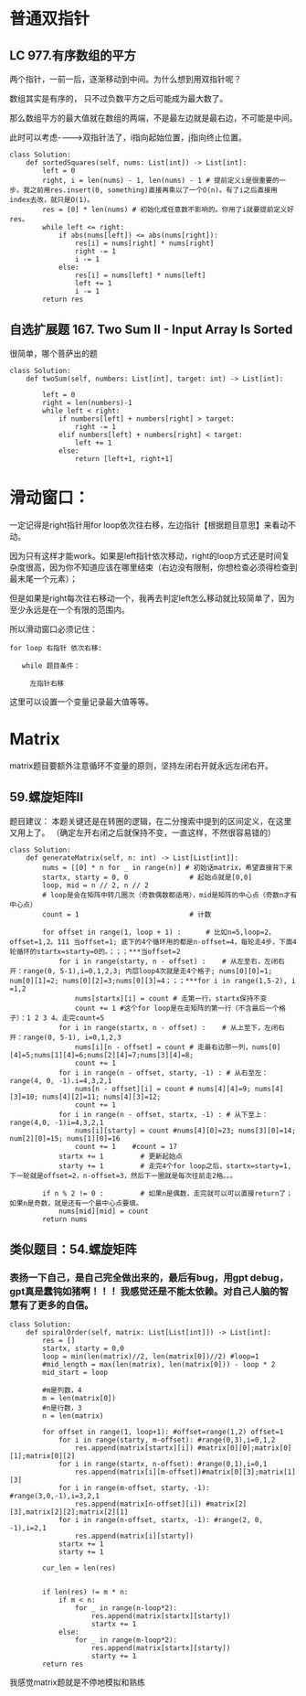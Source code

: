 # 普通双指针

## LC  977.有序数组的平方 

两个指针，一前一后，逐渐移动到中间。为什么想到用双指针呢？

数组其实是有序的， 只不过负数平方之后可能成为最大数了。

那么数组平方的最大值就在数组的两端，不是最左边就是最右边，不可能是中间。

此时可以考虑---->双指针法了，i指向起始位置，j指向终止位置。


```
class Solution:
    def sortedSquares(self, nums: List[int]) -> List[int]:
        left = 0
        right, i = len(nums) - 1, len(nums) - 1 # 提前定义i是很重要的一步。我之前用res.insert(0, something)直接再乘以了一个O(n)。有了i之后直接用index去改，就只是O(1)。
        res = [0] * len(nums) # 初始化成任意数不影响的。你用了i就要提前定义好res。
        while left <= right:
            if abs(nums[left]) <= abs(nums[right]):
                res[i] = nums[right] * nums[right]
                right -= 1
                i -= 1
            else:
                res[i] = nums[left] * nums[left]
                left += 1
                i -= 1
        return res
```

## 自选扩展题 167. Two Sum II - Input Array Is Sorted

很简单，哪个菩萨出的题

```
class Solution:
    def twoSum(self, numbers: List[int], target: int) -> List[int]:

        left = 0
        right = len(numbers)-1
        while left < right:
            if numbers[left] + numbers[right] > target:
                right -= 1
            elif numbers[left] + numbers[right] < target:
                left += 1
            else:
                return [left+1, right+1]

```

# 滑动窗口：

一定记得是right指针用for loop依次往右移，左边指针【根据题目意思】来看动不动。

因为只有这样才能work。如果是left指针依次移动，right的loop方式还是时间复杂度很高，因为你不知道应该在哪里结束（右边没有限制，你想检查必须得检查到最末尾一个元素）；

但是如果是right每次往右移动一个，我再去判定left怎么移动就比较简单了，因为至少永远是在一个有限的范围内。

所以滑动窗口必须记住：

```
for loop 右指针 依次右移:

   while 题目条件：

     左指针右移
```

这里可以设置一个变量记录最大值等等。




# Matrix

matrix题目要额外注意循环不变量的原则，坚持左闭右开就永远左闭右开。

## 59.螺旋矩阵II

题目建议：  本题关键还是在转圈的逻辑，在二分搜索中提到的区间定义，在这里又用上了。 
（确定左开右闭之后就保持不变，一直这样，不然很容易错的）

```
class Solution:
    def generateMatrix(self, n: int) -> List[List[int]]:
        nums = [[0] * n for _ in range(n)] # 初始话matrix，希望直接背下来
        startx, starty = 0, 0               # 起始点就是[0,0]
        loop, mid = n // 2, n // 2          
        # loop是会在矩阵中转几圈次（奇数偶数都适用），mid是矩阵的中心点（奇数n才有中心点）
        count = 1                           # 计数

        for offset in range(1, loop + 1) :      # 比如n=5,loop=2，offset=1,2。111 当offset=1; 底下的4个循环用的都是n-offset=4，每轮走4步，下面4轮循环的startx=starty=0的。；；；***当offset=2
            for i in range(starty, n - offset) :    # 从左至右，左闭右开：range(0, 5-1),i=0,1,2,3; 内层loop4次就是走4个格子; nums[0][0]=1; num[0][1]=2; nums[0][2]=3;nums[0][3]=4；；；***for i in range(1,5-2), i =1,2
                nums[startx][i] = count # 走第一行，startx保持不变
                count += 1 #这个for loop是在走矩阵的第一行（不含最后一个格子）：1 2 3 4。走完count=5 
            for i in range(startx, n - offset) :    # 从上至下，左闭右开：range(0, 5-1), i=0,1,2,3
                nums[i][n - offset] = count # 走最右边那一列，nums[0][4]=5;nums[1][4]=6;nums[2][4]=7;nums[3][4]=8;
                count += 1
            for i in range(n - offset, starty, -1) : # 从右至左：range(4, 0, -1).i=4,3,2,1
                nums[n - offset][i] = count # nums[4][4]=9; nums[4][3]=10; nums[4][2]=11; nums[4][3]=12;                
                count += 1
            for i in range(n - offset, startx, -1) : # 从下至上：range(4,0, -1)i=4,3,2,1
                nums[i][starty] = count #nums[4][0]=23; nums[3][0]=14; num[2][0]=15; nums[1][0]=16
                count += 1    #count = 17
            startx += 1         # 更新起始点
            starty += 1         # 走完4个for loop之后，startx=starty=1, 下一轮就是offset=2，n-offset=3，然后下一圈就是每次往前走2格。。。

        if n % 2 != 0 :			# 如果n是偶数，走完就可以可以直接return了；如果n是奇数，就是还有一个最中心点要填。
            nums[mid][mid] = count 
        return nums
```

## 类似题目：54.螺旋矩阵
### 表扬一下自己，是自己完全做出来的，最后有bug，用gpt debug，gpt真是蠢钝如猪啊！！！ 我感觉还是不能太依赖。对自己人脑的智慧有了更多的自信。

```
class Solution:
    def spiralOrder(self, matrix: List[List[int]]) -> List[int]:
        res = []
        startx, starty = 0,0
        loop = min(len(matrix)//2, len(matrix[0])//2) #loop=1
        #mid_length = max(len(matrix), len(matrix[0])) - loop * 2
        mid_start = loop

        #m是列数，4
        m = len(matrix[0])
        #n是行数，3
        n = len(matrix)

        for offset in range(1, loop+1): #offset=range(1,2) offset=1
            for i in range(starty, m-offset): #range(0,3),i=0,1,2
                res.append(matrix[startx][i]) #matrix[0][0];matrix[0][1];matrix[0][2]
            for i in range(startx, n-offset): #range(0,1),i=0,1
                res.append(matrix[i][m-offset])#matrix[0][3];matrix[1][3]
            for i in range(m-offset, starty, -1): #range(3,0,-1),i=3,2,1
                res.append(matrix[n-offset][i]) #matrix[2][3],matrix[2][2];matrix[2][1]
            for i in range(n-offset, startx, -1): #range(2, 0, -1),i=2,1
                res.append(matrix[i][starty])
            startx += 1
            starty += 1

        cur_len = len(res)
    
        
        if len(res) != m * n:
            if m < n:
                for _ in range(n-loop*2):
                    res.append(matrix[startx][starty])
                    startx += 1
            else:
                for _ in range(m-loop*2):
                    res.append(matrix[startx][starty])
                    starty += 1
        return res
```

我感觉matrix题就是不停地模拟和熟练
